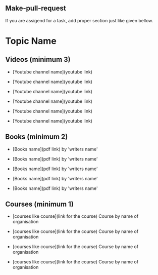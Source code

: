 ## Make-pull-request
If you are assigend for a task, add proper section just like given bellow.

# Topic Name

## Videos (minimum 3)

- [Youtube channel name](youtube link)

- [Youtube channel name](youtube link)

- [Youtube channel name](youtube link)

- [Youtube channel name](youtube link)

- [Youtube channel name](youtube link)

- [Youtube channel name](youtube link)

## Books (minimum 2)

- [Books name](pdf link) by 'writers name'

- [Books name](pdf link) by 'writers name'

- [Books name](pdf link) by 'writers name'

- [Books name](pdf link) by 'writers name'

- [Books name](pdf link) by 'writers name'

## Courses (minimum 1)

- [courses like course](link for the course) Course by name of organisation 

- [courses like course](link for the course) Course by name of organisation 

- [courses like course](link for the course) Course by name of organisation 

- [courses like course](link for the course) Course by name of organisation 

